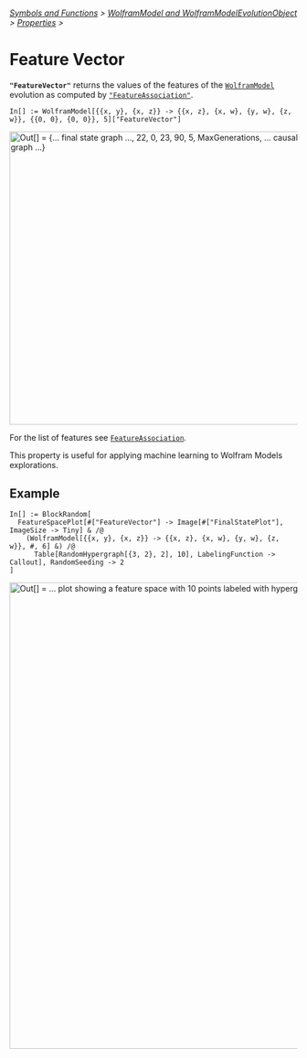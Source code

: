 ###### [Symbols and Functions](/README.md#symbols-and-functions) > [WolframModel and WolframModelEvolutionObject](../WolframModelAndWolframModelEvolutionObject.md) > [Properties](../WolframModelAndWolframModelEvolutionObject.md#properties) >

# Feature Vector

**`"FeatureVector"`** returns the values of the features of
the [`WolframModel`](/Documentation/SymbolsAndFunctions/WolframModelAndWolframModelEvolutionObject/WolframModelAndWolframModelEvolutionObject.md)
evolution as computed
by [`"FeatureAssociation"`](/Documentation/SymbolsAndFunctions/WolframModelAndWolframModelEvolutionObject/Properties/FeatureAssociation.md).

```wl
In[] := WolframModel[{{x, y}, {x, z}} -> {{x, z}, {x, w}, {y, w}, {z, w}}, {{0, 0}, {0, 0}}, 5]["FeatureVector"]
```

<img src="/Documentation/Images/FeatureVectorExampleSingleHistory.png"
     width="513.0"
     alt="Out[] = {... final state graph ..., 22, 0, 23, 90, 5, MaxGenerations, ... causal graph ...}">

For the list of features
see [`FeatureAssociation`](/Documentation/SymbolsAndFunctions/WolframModelAndWolframModelEvolutionObject/Properties/FeatureAssociation.md).

This property is useful for applying machine learning to Wolfram Models explorations.

## Example

```wl
In[] := BlockRandom[
  FeatureSpacePlot[#["FeatureVector"] -> Image[#["FinalStatePlot"], ImageSize -> Tiny] & /@
    (WolframModel[{{x, y}, {x, z}} -> {{x, z}, {x, w}, {y, w}, {z, w}}, #, 6] &) /@
      Table[RandomHypergraph[{3, 2}, 2], 10], LabelingFunction -> Callout], RandomSeeding -> 2
]
```

<img src="/Documentation/Images/FeatureVectorFeatureSpacePlot.png"
     width="815.4"
     alt="Out[] = ... plot showing a feature space with 10 points labeled with hypergraph plots ...">
